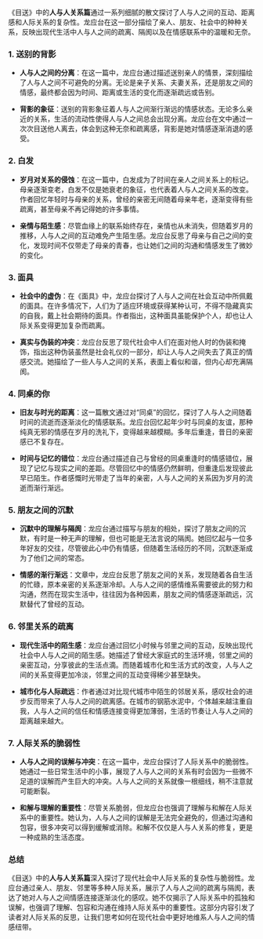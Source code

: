 《目送》中的**人与人关系篇**通过一系列细腻的散文探讨了人与人之间的互动、距离感和人际关系的复杂性。龙应台在这一部分描绘了亲人、朋友、社会中的种种关系，反映出现代生活中人与人之间的疏离、隔阂以及在情感联系中的温暖和无奈。

### 1. **送别的背影**
   - **人与人之间的分离**：在这一篇中，龙应台通过描述送别亲人的情景，深刻描绘了人与人之间不可避免的分离。无论是亲子关系、夫妻关系，还是朋友之间的情感，最终都会因为时间、距离或生活的变化而逐渐疏远或告别。
   
   - **背影的象征**：送别的背影象征着人与人之间渐行渐远的情感状态。无论多么亲近的关系，生活的流动性使得人与人之间总会出现分离。龙应台在文中通过一次次目送他人离去，体会到这种无奈和疏离感，背影是她对情感逐渐消退的感受。

### 2. **白发**
   - **岁月对关系的侵蚀**：在这一篇中，白发成为了时间在亲人之间关系上的标记。母亲逐渐变老，白发不仅是她衰老的象征，也代表着人与人之间关系的改变。作者回忆年轻时与母亲的关系，曾经的亲密无间随着母亲年老，逐渐变得有些疏离，甚至母亲不再记得她的许多事情。
   
   - **亲情与陌生感**：尽管血缘上的联系始终存在，亲情也从未消失，但随着岁月的推移，人与人之间的互动难免产生陌生感。龙应台反思了母亲与自己之间的变化，发现时间不仅带走了母亲的青春，也让她们之间的沟通和情感发生了微妙的变化。

### 3. **面具**
   - **社会中的虚伪**：在《面具》中，龙应台探讨了人与人之间在社会互动中所佩戴的面具。在许多情况下，人们为了适应环境或获得某种认可，不得不隐藏真实的自我，戴上社会期待的面具。作者指出，这种面具虽能保护个人，却也让人际关系变得更加复杂而疏离。
   
   - **真实与伪装的冲突**：龙应台反思了现代社会中人们在面对他人时的伪装和掩饰，指出这种伪装虽然是社会礼仪的一部分，却让人与人之间失去了真正的情感交流。她描绘了一些人与人之间的关系，表面上看似和谐，但内心却充满隔阂。

### 4. **同桌的你**
   - **旧友与时光的距离**：这一篇散文通过对“同桌”的回忆，探讨了人与人之间随着时间的流逝而逐渐淡化的情感联系。龙应台回忆起年少时与同桌的友谊，那种纯真无邪的情感在岁月的洗礼下，变得越来越模糊。多年后重逢，昔日的亲密感已不复存在。
   
   - **时间与记忆的错位**：龙应台通过描述自己与曾经的同桌重逢时的情感错位，展现了记忆与现实之间的差距。尽管回忆中的情感仍然鲜明，但重逢后发现彼此早已陌生。作者感慨时光带走了当年的亲密，人与人之间的关系因为岁月的流逝而渐行渐远。

### 5. **朋友之间的沉默**
   - **沉默中的理解与隔阂**：龙应台通过描写与朋友的相处，探讨了朋友之间的沉默，有时是一种无声的理解，但也可能是无法言说的隔阂。她回忆起与一位多年好友的交往，尽管彼此心中仍有情感，但随着生活经历的不同，沉默逐渐成为了他们之间的常态。
   
   - **情感的渐行渐远**：文章中，龙应台反思了朋友之间的关系，发现随着各自生活的忙碌，原本亲密的关系逐渐冷却。人与人之间的感情维系需要彼此的努力和沟通，然而在现实生活中，往往因为各种因素，朋友之间的情感逐渐疏远，沉默替代了曾经的互动。

### 6. **邻里关系的疏离**
   - **现代生活中的陌生感**：龙应台通过回忆小时候与邻里之间的互动，反映出现代社会中人与人之间的陌生感。她描述了曾经大家庭式的生活环境，邻里之间的亲密互动，分享彼此的生活点滴。而随着城市化和生活方式的改变，人与人之间的关系变得更加冷淡，邻里之间的互动变得稀少甚至缺失。
   
   - **城市化与人际疏远**：作者通过对比现代城市中陌生的邻居关系，感叹社会的进步反而带来了人与人之间的疏离感。在城市的钢筋水泥中，个体越来越注重自我，人与人之间的信任和情感连接变得更加薄弱，生活的节奏让人与人之间的距离越来越大。

### 7. **人际关系的脆弱性**
   - **人与人之间的误解与冲突**：在这一篇中，龙应台探讨了人际关系中的脆弱性。她通过一些日常生活中的小事，展现了人与人之间的关系有时会因为一些微不足道的误解而产生巨大的冲突。人与人之间的关系就像一根细线，稍不注意就可能断裂。
   
   - **和解与理解的重要性**：尽管关系脆弱，但龙应台也强调了理解与和解在人际关系中的重要性。她认为，人与人之间的误解是无法完全避免的，但通过沟通和包容，很多冲突可以得到缓解或消除。和解不仅仅是人与人关系的修复，更是一种成熟的生活态度。

### 总结
《目送》中的**人与人关系篇**深入探讨了现代社会中人际关系的复杂性与脆弱性。龙应台通过亲人、朋友、邻里等多种人际关系，展示了人与人之间的疏离与隔阂，表达了她对人与人之间情感连接逐渐淡化的感叹。她不仅揭示了人际关系中的孤独和误解，也强调了理解、包容和沟通在维持人际关系中的重要性。这部分内容引发了读者对人际关系的反思，让我们思考如何在现代社会中更好地维系人与人之间的情感纽带。